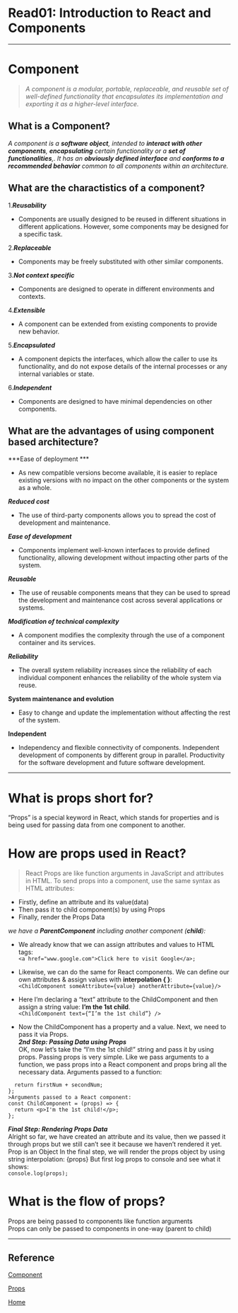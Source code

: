 # Read01: Introduction to React and Components 

***


# Component <br>

>*A component is a modular, portable, replaceable, and reusable set of well-defined functionality that encapsulates its implementation and exporting it as a higher-level interface.*


## What is a Component? <br>

*A component is a **software object**, intended to **interact with other components**, **encapsulating** certain functionality or a **set of functionalities**,. It has an **obviously defined interface** and **conforms to a recommended behavior** common to all components within an architecture.*



## What are the charactistics of a component?
1.***Reusability***
 - Components are usually designed to be reused in different situations in different applications. However, some components may be designed for a specific task.

2.***Replaceable***
 - Components may be freely substituted with other similar components.

3.***Not context specific*** 
- Components are designed to operate in different environments and contexts.

4.***Extensible***
- A component can be extended from existing components to provide new behavior.

5.***Encapsulated***
- A component depicts the interfaces, which allow the caller to use its functionality, and do not expose details of the internal processes or any internal variables or state.

6.***Independent*** 
 - Components are designed to have minimal dependencies on other components.

## What are the advantages of using component based architecture?
***Ease of deployment ***
- As new compatible versions become available, it is easier to replace existing versions with no impact on the other components or the system as a whole.

***Reduced cost***
- The use of third-party components allows you to spread the cost of development and maintenance.

***Ease of development***
-  Components implement well-known interfaces to provide defined functionality, allowing development without impacting other parts of the system.

***Reusable***
- The use of reusable components means that they can be used to spread the development and maintenance cost across several applications or systems.

***Modification of technical complexity***
- A component modifies the complexity through the use of a component container and its services.

***Reliability***
- The overall system reliability increases since the reliability of each individual component enhances the reliability of the whole system via reuse.

**System maintenance and evolution**
 - Easy to change and update the implementation without affecting the rest of the system.

**Independent** 
- Independency and flexible connectivity of components. Independent development of components by different group in parallel. Productivity for the software development and future software development.

***

# What is props short for?

“Props” is a special keyword in React, which stands for properties and is being used for passing data from one component to another.

# How are props used in React?
>React Props are like function arguments in JavaScript and attributes in HTML.
To send props into a component, use the same syntax as HTML attributes:

- Firstly, define an attribute and its value(data)
- Then pass it to child component(s) by using Props
- Finally, render the Props Data

*we have a **ParentComponent** including another component (**child**):*

- We already know that we can assign attributes and values to HTML tags: <br>
`<a href="www.google.com">Click here to visit Google</a>;`
- Likewise, we can do the same for React components. We can define our own attributes & assign values with **interpolation { }**:<br>
`<ChildComponent someAttribute={value} anotherAttribute={value}/>`
- Here I’m declaring a “text” attribute to the ChildComponent and then assign a string value: **I’m the 1st child**.<br>
 `<ChildComponent text={“I’m the 1st child”} />`

- Now the ChildComponent has a property and a value. Next, we need to pass it via Props. <br>
***2nd Step: Passing Data using Props*** <br>
OK, now let’s take the “I’m the 1st child!” string and pass it by using props.
Passing props is very simple. Like we pass arguments to a function, we pass props into a React component and props bring all the necessary data.
Arguments passed to a function:<br>
```const addition = (firstNum, secondNum) => {  
  return firstNum + secondNum; 
};
>Arguments passed to a React component:
const ChildComponent = (props) => {  
  return <p>I'm the 1st child!</p>; 
};
```
***Final Step: Rendering Props Data*** <br>
Alright so far, we have created an attribute and its value, then we passed it through props but we still can’t see it because we haven’t rendered it yet.
Prop is an Object
In the final step, we will render the props object by using string interpolation:
{props}
But first log props to console and see what it shows:<br>
`console.log(props);`



# What is the flow of props?
Props are being passed to components like function arguments <br>
Props can only be passed to components in one-way (parent to child)

***

## Reference

[Component](https://www.tutorialspoint.com/software_architecture_design/component_based_architecture.htm)


[Props](https://itnext.io/what-is-props-and-how-to-use-it-in-react-da307f500da0#:~:text=%E2%80%9CProps%E2%80%9D%20is%20a%20special%20keyword,way%20from%20parent%20to%20child)


[ Home ](../README.md)
